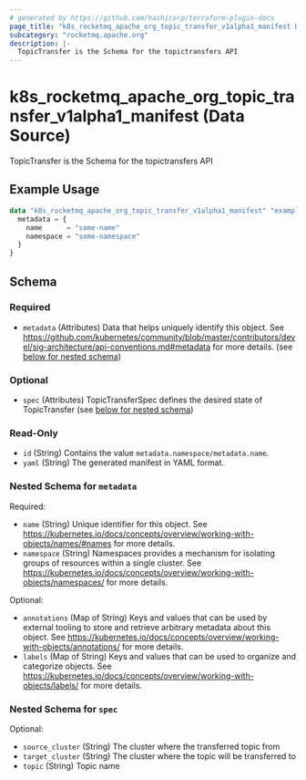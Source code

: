 ```yaml
---
# generated by https://github.com/hashicorp/terraform-plugin-docs
page_title: "k8s_rocketmq_apache_org_topic_transfer_v1alpha1_manifest Data Source - terraform-provider-k8s"
subcategory: "rocketmq.apache.org"
description: |-
  TopicTransfer is the Schema for the topictransfers API
---
```


# k8s_rocketmq_apache_org_topic_transfer_v1alpha1_manifest (Data Source)

TopicTransfer is the Schema for the topictransfers API

## Example Usage

```terraform
data "k8s_rocketmq_apache_org_topic_transfer_v1alpha1_manifest" "example" {
  metadata = {
    name      = "some-name"
    namespace = "some-namespace"
  }
}
```

<!-- schema generated by tfplugindocs -->
## Schema

### Required

- `metadata` (Attributes) Data that helps uniquely identify this object. See https://github.com/kubernetes/community/blob/master/contributors/devel/sig-architecture/api-conventions.md#metadata for more details. (see [below for nested schema](#nestedatt--metadata))

### Optional

- `spec` (Attributes) TopicTransferSpec defines the desired state of TopicTransfer (see [below for nested schema](#nestedatt--spec))

### Read-Only

- `id` (String) Contains the value `metadata.namespace/metadata.name`.
- `yaml` (String) The generated manifest in YAML format.

<a id="nestedatt--metadata"></a>
### Nested Schema for `metadata`

Required:

- `name` (String) Unique identifier for this object. See https://kubernetes.io/docs/concepts/overview/working-with-objects/names/#names for more details.
- `namespace` (String) Namespaces provides a mechanism for isolating groups of resources within a single cluster. See https://kubernetes.io/docs/concepts/overview/working-with-objects/namespaces/ for more details.

Optional:

- `annotations` (Map of String) Keys and values that can be used by external tooling to store and retrieve arbitrary metadata about this object. See https://kubernetes.io/docs/concepts/overview/working-with-objects/annotations/ for more details.
- `labels` (Map of String) Keys and values that can be used to organize and categorize objects. See https://kubernetes.io/docs/concepts/overview/working-with-objects/labels/ for more details.


<a id="nestedatt--spec"></a>
### Nested Schema for `spec`

Optional:

- `source_cluster` (String) The cluster where the transferred topic from
- `target_cluster` (String) The cluster where the topic will be transferred to
- `topic` (String) Topic name
